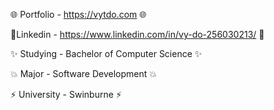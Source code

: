 🌐 Portfolio - https://vytdo.com 🌐

📝Linkedin - https://www.linkedin.com/in/vy-do-256030213/ 📝

✨ Studying - Bachelor of Computer Science ✨

💥 Major - Software Development 💥

⚡️ University - Swinburne ⚡️
